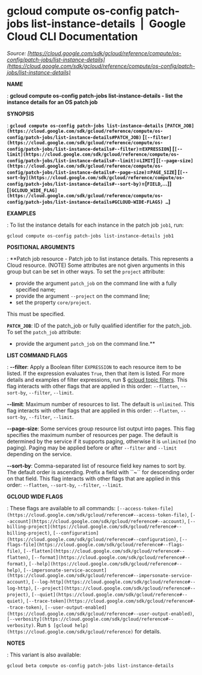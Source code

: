 # gcloud compute os-config patch-jobs list-instance-details  |  Google Cloud CLI Documentation

*Source: [https://cloud.google.com/sdk/gcloud/reference/compute/os-config/patch-jobs/list-instance-details](https://cloud.google.com/sdk/gcloud/reference/compute/os-config/patch-jobs/list-instance-details)*

**NAME**

: **gcloud compute os-config patch-jobs list-instance-details - list the instance details for an OS patch job**

**SYNOPSIS**

: **`gcloud compute os-config patch-jobs list-instance-details` `[PATCH_JOB](https://cloud.google.com/sdk/gcloud/reference/compute/os-config/patch-jobs/list-instance-details#PATCH_JOB)` [`[--filter](https://cloud.google.com/sdk/gcloud/reference/compute/os-config/patch-jobs/list-instance-details#--filter)`=`EXPRESSION`] [`[--limit](https://cloud.google.com/sdk/gcloud/reference/compute/os-config/patch-jobs/list-instance-details#--limit)`=`LIMIT`] [`[--page-size](https://cloud.google.com/sdk/gcloud/reference/compute/os-config/patch-jobs/list-instance-details#--page-size)`=`PAGE_SIZE`] [`[--sort-by](https://cloud.google.com/sdk/gcloud/reference/compute/os-config/patch-jobs/list-instance-details#--sort-by)`=[`FIELD`,…]] [`[GCLOUD_WIDE_FLAG](https://cloud.google.com/sdk/gcloud/reference/compute/os-config/patch-jobs/list-instance-details#GCLOUD-WIDE-FLAGS) …`]**

**EXAMPLES**

: To list the instance details for each instance in the patch job
`job1`, run:

```
gcloud compute os-config patch-jobs list-instance-details job1
```

**POSITIONAL ARGUMENTS**

: **Patch job resource - Patch job to list instance details. This represents a Cloud
resource. (NOTE) Some attributes are not given arguments in this group but can
be set in other ways.
To set the `project` attribute:

- provide the argument `patch_job` on the command line with a fully
specified name;
- provide the argument `--project` on the command line;
- set the property `core/project`.

This must be specified.

**`PATCH_JOB`**:
ID of the patch_job or fully qualified identifier for the patch_job.
To set the `patch_job` attribute:

- provide the argument `patch_job` on the command line.**

**LIST COMMAND FLAGS**

: **--filter**:
Apply a Boolean filter `EXPRESSION` to each resource item
to be listed. If the expression evaluates `True`, then that item is
listed. For more details and examples of filter expressions, run $ [gcloud topic filters](https://cloud.google.com/sdk/gcloud/reference/topic/filters). This flag
interacts with other flags that are applied in this order:
`--flatten`, `--sort-by`, `--filter`,
`--limit`.

**--limit**:
Maximum number of resources to list. The default is `unlimited`. This
flag interacts with other flags that are applied in this order:
`--flatten`, `--sort-by`, `--filter`,
`--limit`.

**--page-size**:
Some services group resource list output into pages. This flag specifies the
maximum number of resources per page. The default is determined by the service
if it supports paging, otherwise it is `unlimited` (no paging).
Paging may be applied before or after `--filter` and
`--limit` depending on the service.

**--sort-by**:
Comma-separated list of resource field key names to sort by. The default order
is ascending. Prefix a field with ``~´´ for descending order on that
field. This flag interacts with other flags that are applied in this order:
`--flatten`, `--sort-by`, `--filter`,
`--limit`.

**GCLOUD WIDE FLAGS**

: These flags are available to all commands: `[--access-token-file](https://cloud.google.com/sdk/gcloud/reference#--access-token-file)`,
`[--account](https://cloud.google.com/sdk/gcloud/reference#--account)`, `[--billing-project](https://cloud.google.com/sdk/gcloud/reference#--billing-project)`,
`[--configuration](https://cloud.google.com/sdk/gcloud/reference#--configuration)`,
`[--flags-file](https://cloud.google.com/sdk/gcloud/reference#--flags-file)`,
`[--flatten](https://cloud.google.com/sdk/gcloud/reference#--flatten)`, `[--format](https://cloud.google.com/sdk/gcloud/reference#--format)`, `[--help](https://cloud.google.com/sdk/gcloud/reference#--help)`, `[--impersonate-service-account](https://cloud.google.com/sdk/gcloud/reference#--impersonate-service-account)`,
`[--log-http](https://cloud.google.com/sdk/gcloud/reference#--log-http)`,
`[--project](https://cloud.google.com/sdk/gcloud/reference#--project)`, `[--quiet](https://cloud.google.com/sdk/gcloud/reference#--quiet)`, `[--trace-token](https://cloud.google.com/sdk/gcloud/reference#--trace-token)`, `[--user-output-enabled](https://cloud.google.com/sdk/gcloud/reference#--user-output-enabled)`,
`[--verbosity](https://cloud.google.com/sdk/gcloud/reference#--verbosity)`.
Run `$ [gcloud help](https://cloud.google.com/sdk/gcloud/reference)` for details.

**NOTES**

: This variant is also available:

```
gcloud beta compute os-config patch-jobs list-instance-details
```